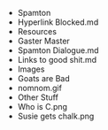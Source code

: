 - Spamton
 - Hyperlink Blocked.md
- Resources
 - Gaster Master
  - Spamton Dialogue.md
 - Links to good shit.md
- Images
 - Goats are Bad
  - nomnom.gif
 - Other Stuff
  - Who is C.png
  - Susie gets chalk.png
